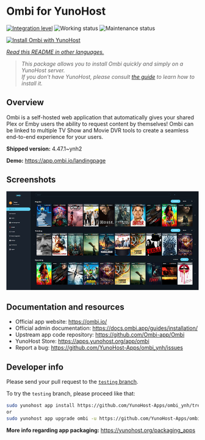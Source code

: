 <!--
N.B.: This README was automatically generated by <https://github.com/YunoHost/apps/tree/master/tools/readme_generator>
It shall NOT be edited by hand.
-->

# Ombi for YunoHost

[![Integration level](https://apps.yunohost.org/badge/integration/ombi)](https://ci-apps.yunohost.org/ci/apps/ombi/)
![Working status](https://apps.yunohost.org/badge/state/ombi)
![Maintenance status](https://apps.yunohost.org/badge/maintained/ombi)

[![Install Ombi with YunoHost](https://install-app.yunohost.org/install-with-yunohost.svg)](https://install-app.yunohost.org/?app=ombi)

*[Read this README in other languages.](./ALL_README.md)*

> *This package allows you to install Ombi quickly and simply on a YunoHost server.*  
> *If you don't have YunoHost, please consult [the guide](https://yunohost.org/install) to learn how to install it.*

## Overview

Ombi is a self-hosted web application that automatically gives your shared Plex or Emby users the ability to request content by themselves! Ombi can be linked to multiple TV Show and Movie DVR tools to create a seamless end-to-end experience for your users.


**Shipped version:** 4.47.1~ynh2

**Demo:** <https://app.ombi.io/landingpage>

## Screenshots

![Screenshot of Ombi](./doc/screenshots/screenshot.jpg)

## Documentation and resources

- Official app website: <https://ombi.io/>
- Official admin documentation: <https://docs.ombi.app/guides/installation/>
- Upstream app code repository: <https://github.com/Ombi-app/Ombi>
- YunoHost Store: <https://apps.yunohost.org/app/ombi>
- Report a bug: <https://github.com/YunoHost-Apps/ombi_ynh/issues>

## Developer info

Please send your pull request to the [`testing` branch](https://github.com/YunoHost-Apps/ombi_ynh/tree/testing).

To try the `testing` branch, please proceed like that:

```bash
sudo yunohost app install https://github.com/YunoHost-Apps/ombi_ynh/tree/testing --debug
or
sudo yunohost app upgrade ombi -u https://github.com/YunoHost-Apps/ombi_ynh/tree/testing --debug
```

**More info regarding app packaging:** <https://yunohost.org/packaging_apps>
